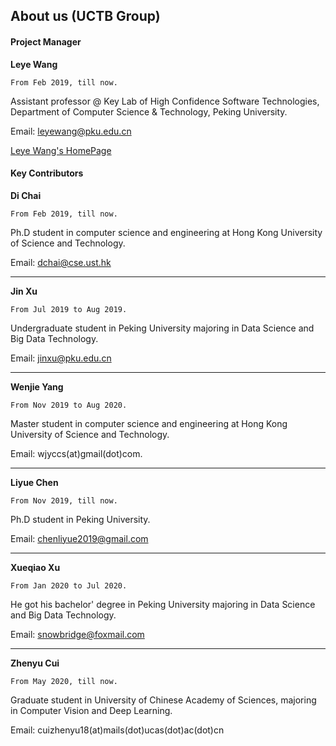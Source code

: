## About us (UCTB Group)

#### Project Manager

**Leye Wang**  

```From Feb 2019, till now.```

Assistant professor @ Key Lab of High Confidence Software Technologies, Department of Computer Science & Technology, Peking University.

Email: leyewang@pku.edu.cn

[Leye Wang's HomePage](https://cs.pku.edu.cn/info/1174/2334.htm)

#### Key Contributors

**Di Chai**

```From Feb 2019, till now.```

Ph.D student in computer science and engineering at Hong Kong University of Science and Technology.

Email: dchai@cse.ust.hk

______

**Jin Xu**

```From Jul 2019 to Aug 2019.```

Undergraduate student in Peking University majoring in Data Science and Big Data Technology.

Email: jinxu@pku.edu.cn

______

**Wenjie Yang**

```From Nov 2019 to Aug 2020.```

Master student in computer science and engineering at Hong Kong University of Science and Technology.

Email: wjyccs(at)gmail(dot)com. 

______

**Liyue Chen**

```From Nov 2019, till now.```

Ph.D student in Peking University.

Email:  chenliyue2019@gmail.com

______

**Xueqiao Xu**

```From Jan 2020 to Jul 2020.```

He got his bachelor' degree in Peking University majoring in Data Science and Big Data Technology.

Email:  snowbridge@foxmail.com

------

**Zhenyu Cui**

```From May 2020, till now.```

Graduate student in University of Chinese Academy of Sciences, majoring in Computer Vision and Deep Learning.

Email:  cuizhenyu18(at)mails(dot)ucas(dot)ac(dot)cn